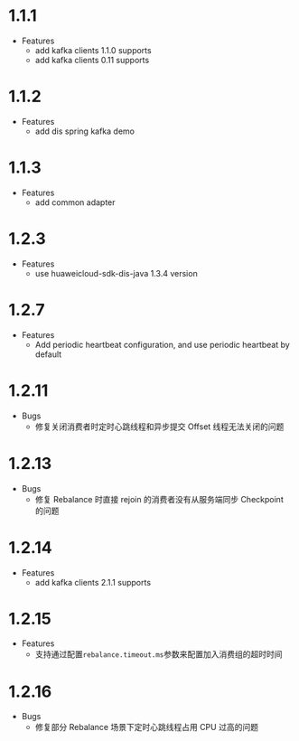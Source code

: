# 1.1.1

- Features
  * add kafka clients 1.1.0 supports
  * add kafka clients 0.11 supports
  
# 1.1.2
- Features
  * add dis spring kafka demo

# 1.1.3
- Features
  * add common adapter

# 1.2.3
- Features
  * use huaweicloud-sdk-dis-java 1.3.4 version

# 1.2.7
- Features
  * Add periodic heartbeat configuration, and use periodic heartbeat by default
  
# 1.2.11
- Bugs
  * 修复关闭消费者时定时心跳线程和异步提交 Offset 线程无法关闭的问题
  
# 1.2.13
- Bugs
  * 修复 Rebalance 时直接 rejoin 的消费者没有从服务端同步 Checkpoint 的问题
  
# 1.2.14
- Features
  * add kafka clients 2.1.1 supports
  
# 1.2.15
- Features
  * 支持通过配置`rebalance.timeout.ms`参数来配置加入消费组的超时时间
  
# 1.2.16
- Bugs
  * 修复部分 Rebalance 场景下定时心跳线程占用 CPU 过高的问题